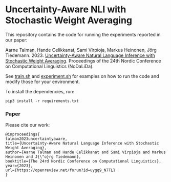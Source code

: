 # Uncertainty-Aware NLI with Stochastic Weight Averaging

This repository contains the code for running the experiments reported in our paper:

Aarne Talman, Hande Celikkanat, Sami Virpioja, Markus Heinonen, Jörg Tiedemann. 2023. [Uncertainty-Aware Natural Language Inference with Stochastic Weight Averaging](https://openreview.net/forum?id=uygq9_N7TL). Proceedings of the 24th Nordic Conference on Computational Linguistics (NoDaLiDa).


See [train.sh](train.sh) and [experiment.sh](experiment.sh) for examples on how to run the code and modify those for your environment.

To install the dependencies, run:

```
pip3 install -r requirements.txt
```

### Paper

Please cite our work:

```
@inproceedings{
talman2023uncertaintyaware,
title={Uncertainty-Aware Natural Language Inference with Stochastic Weight Averaging},
author={Aarne Talman and Hande Celikkanat and Sami Virpioja and Markus Heinonen and J{\"o}rg Tiedemann},
booktitle={The 24rd Nordic Conference on Computational Linguistics},
year={2023},
url={https://openreview.net/forum?id=uygq9_N7TL}
}
```